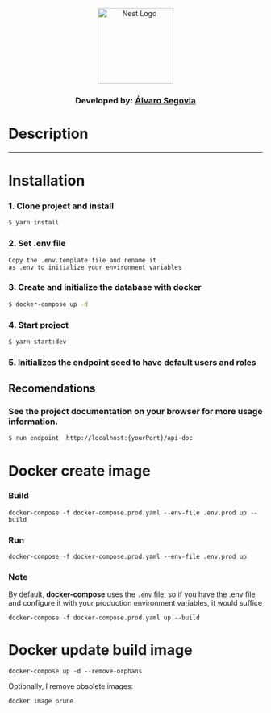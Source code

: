  <p align="center">
  <a href="http://nestjs.com/" target="blank"><img src="https://nestjs.com/img/logo-small.svg" width="150" alt="Nest Logo" /></a>
</p>

<h3 align="center"> Developed by:
    <a href="https://www.linkedin.com/in/alvarosego01/" target="_blank">
        Álvaro Segovia
    </a>
</h3>

# Description

---

# Installation

### 1. Clone project and install

```bash
$ yarn install
```

### 2. Set .env file

```
Copy the .env.template file and rename it
as .env to initialize your environment variables
```

### 3. Create and initialize the database with docker

```bash
$ docker-compose up -d
```

### 4. Start project

```bash
$ yarn start:dev
```

### 5. Initializes the endpoint seed to have default users and roles


## Recomendations

### See the project documentation on your browser for more usage information.

```bash
$ run endpoint  http://localhost:{yourPort}/api-doc
```

# Docker create image

### Build
```
docker-compose -f docker-compose.prod.yaml --env-file .env.prod up --build
```

### Run
```
docker-compose -f docker-compose.prod.yaml --env-file .env.prod up
```

### Note

By default, __docker-compose__ uses the ```.env``` file, so if you have the .env file and configure it with your production environment variables, it would suffice

```
docker-compose -f docker-compose.prod.yaml up --build
```

# Docker update build image
```
docker-compose up -d --remove-orphans
```

Optionally, I remove obsolete images:

```
docker image prune
```

